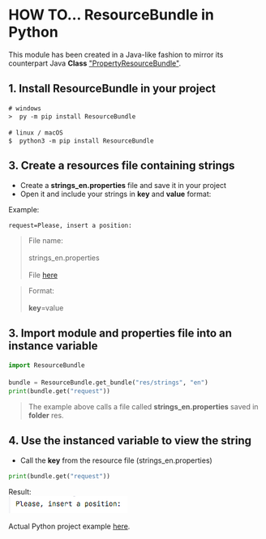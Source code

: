 # HOW TO... ResourceBundle in Python

This module has been created in a Java-like fashion to mirror its counterpart Java **Class** ["PropertyResourceBundle"](https://docs.oracle.com/en/java/javase/20/docs/api/java.base/java/util/PropertyResourceBundle.html).
## 1. Install ResourceBundle in your project
```
# windows
>  py -m pip install ResourceBundle

# linux / macOS
$  python3 -m pip install ResourceBundle
```

## 3. Create a resources file containing **strings**
- Create a **strings_en.properties** file and save it in your project
- Open it and include your strings in **key** and **value** format:

Example:
``` Properties
request=Please, insert a position: 
```
> File name: <br><br>
strings_en.properties <br><br>
File [here](https://github.com/agomezmartin/internationalization/blob/main/assets/python/resourceBundle/DB_Param_i18n/res/strings_en.properties)

> Format: <br><br>
**key**=value

## 3. Import module and properties file into an instance variable

``` Python
import ResourceBundle

bundle = ResourceBundle.get_bundle("res/strings", "en")
print(bundle.get("request"))
```

> The example above calls a file called **strings_en.properties** saved in **folder** res.

## 4. Use the instanced variable to view the string

- Call the **key** from the resource file (strings_en.properties)
``` Python
print(bundle.get("request"))
```
Result:
<br>
<img src="/assets/images/string_example.png">

Actual Python project example [here](DB_Param_i18n/).